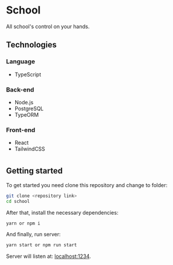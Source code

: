 # School
All school's control on your hands.

## Technologies
### Language
- TypeScript
### Back-end
- Node.js
- PostgreSQL
- TypeORM
### Front-end
- React
- TailwindCSS

#
## Getting started
To get started you need clone this repository and change to folder:
```bash
git clone <repository link>
cd school
```
After that, install the necessary dependencies:
```bash
yarn or npm i
```
And finally, run server:
```bash
yarn start or npm run start
```

Server will listen at: [localhost:1234](https://localhost:1234).
